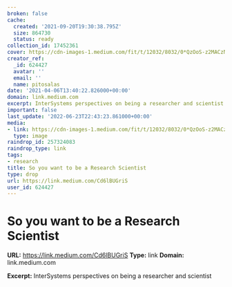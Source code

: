 ```yaml
---
broken: false
cache:
  created: '2021-09-20T19:30:38.795Z'
  size: 864730
  status: ready
collection_id: 17452361
cover: https://cdn-images-1.medium.com/fit/t/12032/8032/0*QzOoS-z2MACzNimR
creator_ref:
  _id: 624427
  avatar: ''
  email: ''
  name: pitosalas
date: '2021-04-06T13:40:22.826000+00:00'
domain: link.medium.com
excerpt: InterSystems perspectives on being a researcher and scientist
important: false
last_update: '2022-06-23T22:43:23.861000+00:00'
media:
- link: https://cdn-images-1.medium.com/fit/t/12032/8032/0*QzOoS-z2MACzNimR
  type: image
raindrop_id: 257324083
raindrop_type: link
tags:
- research
title: So you want to be a Research Scientist
type: drop
url: https://link.medium.com/Cd6lBUGriS
user_id: 624427
---
```


# So you want to be a Research Scientist

**URL:** https://link.medium.com/Cd6lBUGriS
**Type:** link
**Domain:** link.medium.com

**Excerpt:** InterSystems perspectives on being a researcher and scientist
